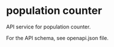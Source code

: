 # population counter

API service for population counter. 

For the API schema, see openapi.json file.

